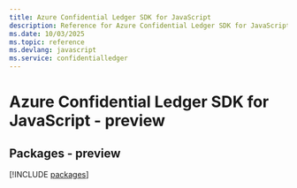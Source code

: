 ```yaml
---
title: Azure Confidential Ledger SDK for JavaScript
description: Reference for Azure Confidential Ledger SDK for JavaScript
ms.date: 10/03/2025
ms.topic: reference
ms.devlang: javascript
ms.service: confidentialledger
---
```

# Azure Confidential Ledger SDK for JavaScript - preview
## Packages - preview
[!INCLUDE [packages](confidential-ledger-index.md)]